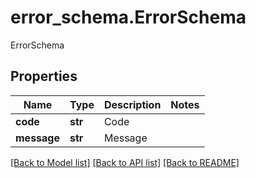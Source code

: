 # error_schema.ErrorSchema

ErrorSchema
## Properties
Name | Type | Description | Notes
------------ | ------------- | ------------- | -------------
**code** | **str** | Code | 
**message** | **str** | Message | 

[[Back to Model list]](../README.md#documentation-for-models) [[Back to API list]](../README.md#documentation-for-api-endpoints) [[Back to README]](../README.md)


